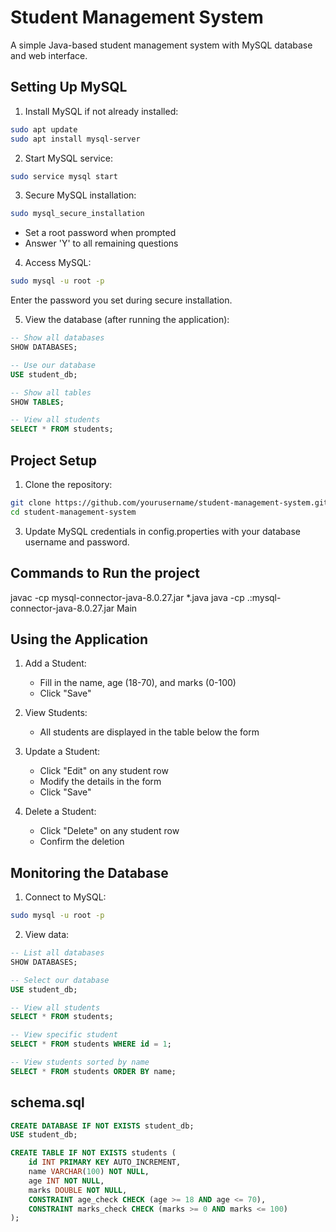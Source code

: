 # Student Management System

A simple Java-based student management system with MySQL database and web interface.

## Setting Up MySQL

1. Install MySQL if not already installed:
```bash
sudo apt update
sudo apt install mysql-server
```

2. Start MySQL service:
```bash
sudo service mysql start
```

3. Secure MySQL installation:
```bash
sudo mysql_secure_installation
```
   - Set a root password when prompted
   - Answer 'Y' to all remaining questions

4. Access MySQL:
```bash
sudo mysql -u root -p
```
Enter the password you set during secure installation.

5. View the database (after running the application):
```sql
-- Show all databases
SHOW DATABASES;

-- Use our database
USE student_db;

-- Show all tables
SHOW TABLES;

-- View all students
SELECT * FROM students;
```

## Project Setup

1. Clone the repository:
```bash
git clone https://github.com/yourusername/student-management-system.git
cd student-management-system
```


3. Update MySQL credentials in config.properties with your database username and password.

## Commands to Run the project

javac -cp mysql-connector-java-8.0.27.jar *.java
java -cp .:mysql-connector-java-8.0.27.jar Main


## Using the Application

1. Add a Student:
   - Fill in the name, age (18-70), and marks (0-100)
   - Click "Save"

2. View Students:
   - All students are displayed in the table below the form

3. Update a Student:
   - Click "Edit" on any student row
   - Modify the details in the form
   - Click "Save"

4. Delete a Student:
   - Click "Delete" on any student row
   - Confirm the deletion

## Monitoring the Database

1. Connect to MySQL:
```bash
sudo mysql -u root -p
```

2. View data:
```sql
-- List all databases
SHOW DATABASES;

-- Select our database
USE student_db;

-- View all students
SELECT * FROM students;

-- View specific student
SELECT * FROM students WHERE id = 1;

-- View students sorted by name
SELECT * FROM students ORDER BY name;
```

## schema.sql
```sql
CREATE DATABASE IF NOT EXISTS student_db;
USE student_db;

CREATE TABLE IF NOT EXISTS students (
    id INT PRIMARY KEY AUTO_INCREMENT,
    name VARCHAR(100) NOT NULL,
    age INT NOT NULL,
    marks DOUBLE NOT NULL,
    CONSTRAINT age_check CHECK (age >= 18 AND age <= 70),
    CONSTRAINT marks_check CHECK (marks >= 0 AND marks <= 100)
);
```
